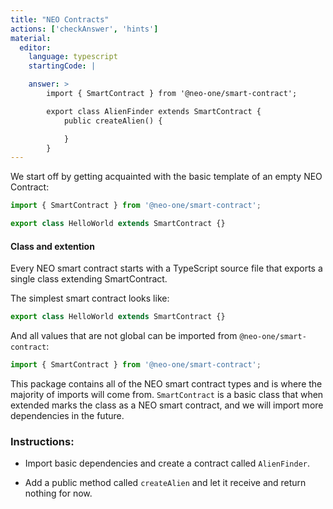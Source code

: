 ```yaml
---
title: "NEO Contracts"
actions: ['checkAnswer', 'hints']
material: 
  editor:
    language: typescript
    startingCode: |

    answer: > 
        import { SmartContract } from '@neo-one/smart-contract';

        export class AlienFinder extends SmartContract {
            public createAlien() {

            }
        }
---
```




We start off by getting acquainted with the basic template of an empty NEO Contract:

```typescript
import { SmartContract } from '@neo-one/smart-contract';

export class HelloWorld extends SmartContract {}
```
#### Class and extention

Every NEO smart contract starts with a TypeScript source file that exports a single class extending SmartContract.

The simplest smart contract looks like: 

```typescript
export class HelloWorld extends SmartContract {}
```

And all values that are not global can be imported from `@neo-one/smart-contract`:

```typescript
import { SmartContract } from '@neo-one/smart-contract';
```

This package contains all of the NEO smart contract types and is where the majority of imports will come from. `SmartContract` is a basic class that when extended marks the class as a NEO smart contract, and we will import more dependencies in the future.


### Instructions: 

- Import basic dependencies and create a contract called `AlienFinder`.

- Add a public method called `createAlien` and let it receive and return nothing for now.


